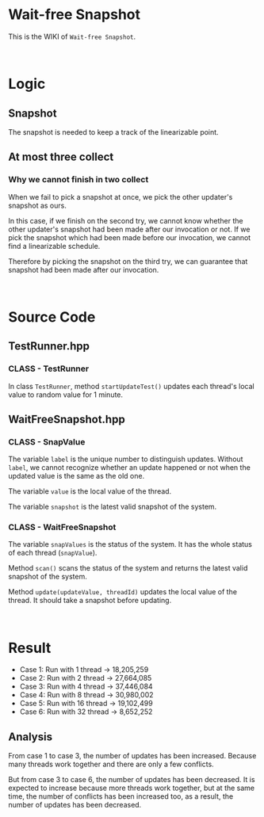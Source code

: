 # Wait-free Snapshot

This is the WIKI of `Wait-free Snapshot`.

<br/>

# Logic

## Snapshot

The snapshot is needed to keep a track of the linearizable point.

## At most three collect

### Why we cannot finish in two collect

When we fail to pick a snapshot at once, we pick the other updater's snapshot as ours.

In this case, if we finish on the second try, we cannot know whether the other updater's snapshot had been made after our invocation or not. If we pick the snapshot which had been made before our invocation, we cannot find a linearizable schedule.

Therefore by picking the snapshot on the third try, we can guarantee that snapshot had been made after our invocation.

<br/>

# Source Code

## TestRunner.hpp

### CLASS - TestRunner

In class `TestRunner`, method `startUpdateTest()` updates each thread's local value to random value for 1 minute.

## WaitFreeSnapshot.hpp

### CLASS - SnapValue

The variable `label` is the unique number to distinguish updates. Without `label`, we cannot recognize whether an update happened or not when the updated value is the same as the old one.

The variable `value` is the local value of the thread.

The variable `snapshot` is the latest valid snapshot of the system.

### CLASS - WaitFreeSnapshot

The variable `snapValues` is the status of the system. It has the whole status of each thread (`snapValue`).

Method `scan()` scans the status of the system and returns the latest valid snapshot of the system.

Method `update(updateValue, threadId)` updates the local value of the thread. It should take a snapshot before updating.

<br/>

# Result

- Case 1: Run with 1 thread -> 18,205,259
- Case 2: Run with 2 thread -> 27,664,085
- Case 3: Run with 4 thread -> 37,446,084
- Case 4: Run with 8 thread -> 30,980,002
- Case 5: Run with 16 thread -> 19,102,499
- Case 6: Run with 32 thread -> 8,652,252

## Analysis

From case 1 to case 3, the number of updates has been increased. Because many threads work together and there are only a few conflicts.

But from case 3 to case 6, the number of updates has been decreased. It is expected to increase because more threads work together, but at the same time, the number of conflicts has been increased too, as a result, the number of updates has been decreased.
